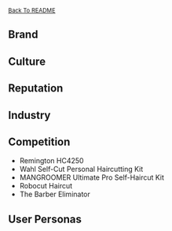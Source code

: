 <small>[Back To README](https://github.com/maubanel/Barber-Bot) </small>


## Brand


## Culture


## Reputation  


## Industry


## Competition

-	Remington HC4250
-	Wahl Self-Cut Personal Haircutting Kit
-	MANGROOMER Ultimate Pro Self-Haircut Kit
-	Robocut Haircut
- The Barber Eliminator

## User Personas
